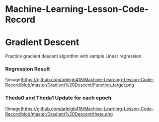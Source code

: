 # Machine-Learning-Lesson-Code-Record

# Gradient Descent
Practice gradient descent algorithm with sample Linear regression.

### Regression Result
![image]https://github.com/arleigh418/Machine-Learning-Lesson-Code-Record/blob/master/Gradient%20Descent/Function_target.png

### Theda0 and Theda1 Update for each epoch
![image]https://github.com/arleigh418/Machine-Learning-Lesson-Code-Record/blob/master/Gradient%20Descent/theta.png

